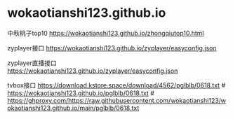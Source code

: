 # wokaotianshi123.github.io
中秋桃子top10
        https://wokaotianshi123.github.io/zhongqiutop10.html


zyplayer接口
        https://wokaotianshi123.github.io/zyplayer/easyconfig.json 

zyplayer直播接口
        https://wokaotianshi123.github.io/zyplayer/easyconfig.json

tvbox接口 
        https://download.kstore.space/download/4562/pglblb/0618.txt 
         #  https://wokaotianshi123.github.io/pglblb/0618.txt
         #  https://ghproxy.com/https://raw.githubusercontent.com/wokaotianshi123/wokaotianshi123.github.io/main/pglblb/0618.txt
